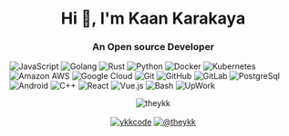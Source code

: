 
<h1 align="center">Hi 👋, I'm Kaan Karakaya</h1>
<h3 align="center">An Open source Developer</h3>

![JavaScript](https://img.shields.io/badge/-JavaScript-black?style=flat-square&logo=javascript) 
![Golang](https://img.shields.io/badge/-Golang-black?style=flat-square&logo=go)
![Rust](https://img.shields.io/badge/-Rust-black?style=flat-square&logo=rust)
![Python](https://img.shields.io/badge/-Python-black?style=flat-square&logo=Python)
![Docker](https://img.shields.io/badge/-Docker-black?style=flat-square&logo=docker)
![Kubernetes](https://img.shields.io/badge/-Kubernetes-black?style=flat-square&logo=Kubernetes)
![Amazon AWS](https://img.shields.io/badge/Amazon%20AWS-black?style=flat-square&logo=amazon-aws)
![Google Cloud](https://img.shields.io/badge/Google%20Cloud-black?style=flat-square&logo=google-cloud)
![Git](https://img.shields.io/badge/-Git-black?style=flat-square&logo=git)
![GitHub](https://img.shields.io/badge/-GitHub-black?style=flat-square&logo=github)
![GitLab](https://img.shields.io/badge/-GitLab-black?style=flat-square&logo=gitlab)
![PostgreSql](https://img.shields.io/badge/-PostgreSQL-black?style=flat-square&logo=PostgreSQL)
![Android](https://img.shields.io/badge/-Android-black?style=flat-square&logo=Android)
![C++](https://img.shields.io/badge/-C++-black?style=flat-square&logo=c%2B%2B)
![React](https://img.shields.io/badge/-React-black?style=flat-square&logo=react)
![Vue.js](https://img.shields.io/badge/-Vue.js-black?style=flat-square&logo=vue.js)
![Bash](https://img.shields.io/badge/-Bash-black?style=flat-square&logo=gnu-bash)
![UpWork](https://img.shields.io/badge/-UpWork-black?style=flat-square&logo=upwork)
<p align="center"><img align="center" src="https://github-readme-stats.vercel.app/api?username=theykk&show_icons=true&theme=tokyonight&include_all_commits=true&count_private=true" alt="theykk" /></p>

<p align="center">
    <a href="https://twitter.com/ykkcode" target="blank"><img align="center" src="https://img.shields.io/badge/-twitter-black?style=for-the-badge&logo=twitter" alt="ykkcode"/></a>    
    <a href="https://theykk.medium.com/" target="blank"><img align="center" src="https://img.shields.io/badge/-medium-black?style=for-the-badge&logo=medium" alt="@theykk"/></a>      
</p>
